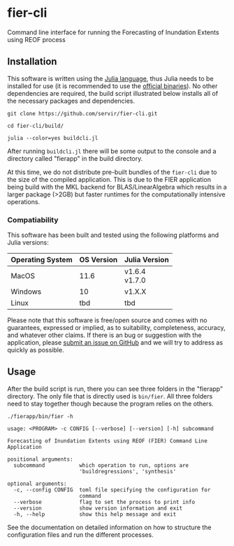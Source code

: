 # fier-cli
Command line interface for running the Forecasting of Inundation Extents using REOF process

## Installation

This software is written using the [Julia language](https://julialang.org/), thus Julia needs to be installed for use (it is recommended to use the [official binaries](https://julialang.org/downloads/)). No other dependencies are required, the build script illustrated below installs all of the necessary packages and dependencies.

```
git clone https://github.com/servir/fier-cli.git

cd fier-cli/build/

julia --color=yes buildcli.jl
```
After running `buildcli.jl` there will be some output to the console and a directory called "fierapp" in the build directory.

At this time, we do not distribute pre-built bundles of the `fier-cli` due to the size of the compiled application. This is due to the FIER application being build with the MKL backend for BLAS/LinearAlgebra which results in a larger package (>2GB) but faster runtimes for the computationally intensive operations.

### Compatiability

This software has been built and tested using the following platforms and Julia versions:

| Operating System | OS Version | Julia Version        |
| ---------------- | ---------- | -------------------- |
| MacOS            | 11.6       | v1.6.4 <br/> v1.7.0  |
| Windows          | 10         | v1.X.X        |
| Linux            | tbd        | tbd        |

Please note that this software is free/open source and comes with no guarantees, expressed or implied, as to suitability, completeness, accuracy, and whatever other claims. If there is an bug or suggestion with the application, please [submit an issue on GitHub](https://github.com/SERVIR/fier-cli/issues) and we will try to address as quickly as possible.

## Usage

After the build script is run, there you can see three folders in the "fierapp" directory. The only file that is directly used is `bin/fier`. All three folders need to stay together though because the program relies on the others.


```
./fierapp/bin/fier -h

usage: <PROGRAM> -c CONFIG [--verbose] [--version] [-h] subcommand

Forecasting of Inundation Extents using REOF (FIER) Command Line
Application

positional arguments:
  subcommand           which operation to run, options are
                       'buildregressions', 'synthesis'

optional arguments:
  -c, --config CONFIG  toml file specifying the configuration for
                       command
  --verbose            flag to set the process to print info
  --version            show version information and exit
  -h, --help           show this help message and exit
```

See the documentation on detailed information on how to structure the configuration files and run the different processes.
